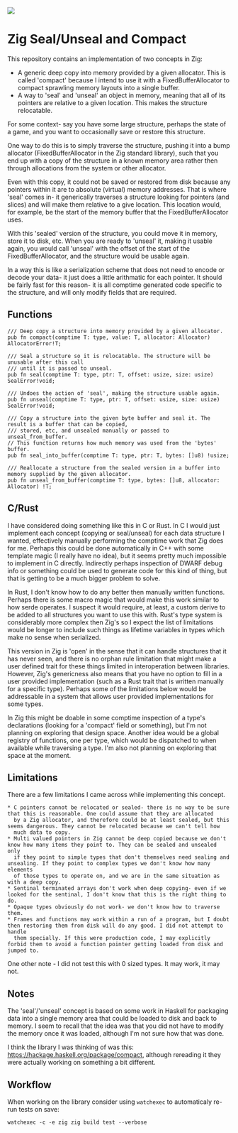 ![](https://github.com/DomKalinowski/zig_sealed_and_compact/actions/workflows/validate-and-test.yml/badge.svg)

# Zig Seal/Unseal and Compact

This repository contains an implementation of two concepts in Zig:

  * A generic deep copy into memory provided by a given allocator. 
    This is called 'compact' because I intend to use it with a FixedBufferAllocator to compact sprawling memory layouts into a single buffer.
  * A way to 'seal' and 'unseal' an object in memory, meaning that all of its pointers are relative to a given location. This makes the structure relocatable.


For some context- say you have some large structure, perhaps the state of a game, and you want to occasionally save or restore this structure.


One way to do this is to simply traverse the structure, pushing it into a bump allocator (FixedBufferAllocator in the Zig standard library),
such that you end up with a copy of the structure in a known memory area rather then through allocations from the system or other allocator.


Even with this copy, it could not be saved or restored from disk because any pointers within it are to absolute (virtual) memory addresses.
That is where 'seal' comes in- it generically traverses a structure looking for pointers (and slices) and will make them relative to a give location.
This location would, for example, be the start of the memory buffer that the FixedBufferAllocator uses.


With this 'sealed' version of the structure, you could move it in memory, store it to disk, etc. When you are ready to 'unseal' it, making it usable
again, you would call 'unseal' with the offset of the start of the FixedBufferAllocator, and the structure would be usable again.


In a way this is like a serialization scheme that does not need to encode or decode your data- it just does a little arithmatic for each pointer.
It should be fairly fast for this reason- it is all comptime generated code specific to the structure, and will only modify fields that are required.

## Functions

```zig
/// Deep copy a structure into memory provided by a given allocator.
pub fn compact(comptime T: type, value: T, allocator: Allocator) AllocatorError!T;

/// Seal a structure so it is relocatable. The structure will be unusable after this call
/// until it is passed to unseal.
pub fn seal(comptime T: type, ptr: T, offset: usize, size: usize) SealError!void;

/// Undoes the action of 'seal', making the structure usable again.
pub fn unseal(comptime T: type, ptr: T, offset: usize, size: usize) SealError!void;

/// Copy a structure into the given byte buffer and seal it. The result is a buffer that can be copied,
/// stored, etc, and unsealed manually or passed to unseal_from_buffer.
// This function returns how much memory was used from the 'bytes' buffer.
pub fn seal_into_buffer(comptime T: type, ptr: T, bytes: []u8) !usize;

/// Reallocate a structure from the sealed version in a buffer into memory supplied by the given allocator.
pub fn unseal_from_buffer(comptime T: type, bytes: []u8, allocator: Allocator) !T;
```

## C/Rust

I have considered doing something like this in C or Rust. In C I would just implement each concept (copying or seal/unseal) for each data structure
I wanted, effectively manually performing the comptime work that Zig does for me. Perhaps this could be done automatically in C++ with some template
magic (I really have no idea), but it seems pretty much impossible to implement in C directly. Indirectly perhaps inspection of DWARF debug info or
something could be used to generate code for this kind of thing, but that is getting to be a much bigger problem to solve.


In Rust, I don't know how to do any better then manually written functions. Perhaps there is some macro magic that would make this work similar to
how serde operates. I suspect it would require, at least, a custom derive to be added to all structures you want to use this with. Rust's type
system is considerably more complex then Zig's so I expect the list of limitations would be longer to include such things as lifetime variables
in types which make no sense when serialized.


This version in Zig is 'open' in the sense that it can handle structures that it has never seen, and there is no orphan rule limitation that might
make a user defined trait for these things limited in interoperation between libraries. However, Zig's genericness also means that you have no
option to fill in a user provided implementation (such as a Rust trait that is written manually for a specific type). Perhaps some of the limitations
below would be addressable in a system that allows user provided implementations for some types. 

In Zig this might be doable in some comptime
inspection of a type's declarations (looking for a 'compact' field or something), but I'm not planning on exploring that design space.
Another idea would be a global registry of functions, one per type, which would be dispatched to when available while traversing a type. I'm also
not planning on exploring that space at the moment.


## Limitations

There are a few limitations I came across while implementing this concept.

    * C pointers cannot be relocated or sealed- there is no way to be sure that this is reasonable. One could assume that they are allocated
      by a Zig allocator, and therefore could be at least sealed, but this seems dangerous. They cannot be relocated because we can't tell how
      much data to copy.
    * Multi valued pointers in Zig cannot be deep copied because we don't know how many items they point to. They can be sealed and unsealed only
      if they point to simple types that don't themselves need sealing and unsealing. If they point to complex types we don't know how many elements
      of those types to operate on, and we are in the same situation as with a deep copy.
    * Sentinal terminated arrays don't work when deep copying- even if we looked for the sentinal, I don't know that this is the right thing to do.
    * Opaque types obviously do not work- we don't know how to traverse them.
    * Frames and functions may work within a run of a program, but I doubt then restoring them from disk will do any good. I did not attempt to handle
      them specially. If this were production code, I may explicitly forbid them to avoid a function pointer getting loaded from disk and jumped to.

One other note - I did not test this with 0 sized types. It may work, it may not.

## Notes

The 'seal'/'unseal' concept is based on some work in Haskell for packaging data into a single memory area that could be loaded to disk and back to memory.
I seem to recall that the idea was that you did not have to modify the memory once it was loaded, although I'm not sure how that was done.

I think the library I was thinking of was this: https://hackage.haskell.org/package/compact, although rereading it they were actually working on something
a bit different.

## Workflow

When working on the library consider using `watchexec` to automaticaly re-run tests on save:
```
watchexec -c -e zig zig build test --verbose
```

